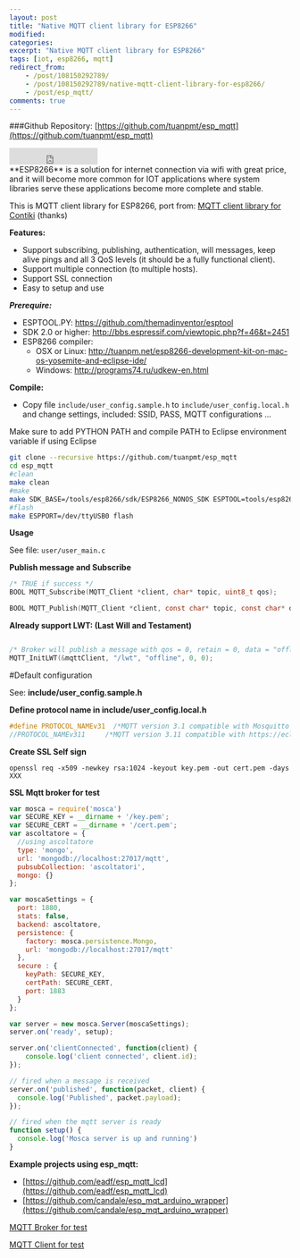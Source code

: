 ```yaml
---
layout: post
title: "Native MQTT client library for ESP8266"
modified:
categories:
excerpt: "Native MQTT client library for ESP8266"
tags: [iot, esp8266, mqtt]
redirect_from:
    - /post/108150292789/
    - /post/108150292789/native-mqtt-client-library-for-esp8266/
    - /post/esp_mqtt/
comments: true
---
```

###Github Repository: [https://github.com/tuanpmt/esp_mqtt](https://github.com/tuanpmt/esp_mqtt)
<iframe src="https://ghbtns.com/github-btn.html?user=tuanpmt&repo=esp_mqtt&type=fork&count=true&size=large" frameborder="0" scrolling="0" width="158px" height="30px"></iframe>
<br/>
**ESP8266** is a solution for internet connection via wifi with great price, and it will become more common for IOT applications where system libraries serve these applications become more complete and stable.


This is MQTT client library for ESP8266, port from: [MQTT client library for Contiki](https://github.com/esar/contiki-mqtt) (thanks)



**Features:**

 * Support subscribing, publishing, authentication, will messages, keep alive pings and all 3 QoS levels (it should be a fully functional client).
 * Support multiple connection (to multiple hosts).
 * Support SSL connection
 * Easy to setup and use

***Prerequire:***

- ESPTOOL.PY: https://github.com/themadinventor/esptool
- SDK 2.0 or higher: http://bbs.espressif.com/viewtopic.php?f=46&t=2451
- ESP8266 compiler: 
    + OSX or Linux: http://tuanpm.net/esp8266-development-kit-on-mac-os-yosemite-and-eclipse-ide/
    + Windows: http://programs74.ru/udkew-en.html 

**Compile:**

- Copy file `include/user_config.sample.h` to `include/user_config.local.h` and change settings, included: SSID, PASS, MQTT configurations ...


Make sure to add PYTHON PATH and compile PATH to Eclipse environment variable if using Eclipse


```bash
git clone --recursive https://github.com/tuanpmt/esp_mqtt
cd esp_mqtt
#clean
make clean
#make
make SDK_BASE=/tools/esp8266/sdk/ESP8266_NONOS_SDK ESPTOOL=tools/esp8266/esptool/esptool.py all
#flash
make ESPPORT=/dev/ttyUSB0 flash
```

**Usage**

See file: `user/user_main.c`


**Publish message and Subscribe**

```c
/* TRUE if success */
BOOL MQTT_Subscribe(MQTT_Client *client, char* topic, uint8_t qos);

BOOL MQTT_Publish(MQTT_Client *client, const char* topic, const char* data, int data_length, int qos, int retain);

```

**Already support LWT: (Last Will and Testament)**

```c

/* Broker will publish a message with qos = 0, retain = 0, data = "offline" to topic "/lwt" if client don't send keepalive packet */
MQTT_InitLWT(&mqttClient, "/lwt", "offline", 0, 0);

```

#Default configuration

See: **include/user_config.sample.h**

**Define protocol name in include/user_config.local.h**

```c
#define PROTOCOL_NAMEv31  /*MQTT version 3.1 compatible with Mosquitto v0.15*/
//PROTOCOL_NAMEv311     /*MQTT version 3.11 compatible with https://eclipse.org/paho/clients/testing/*/
```


**Create SSL Self sign**

```
openssl req -x509 -newkey rsa:1024 -keyout key.pem -out cert.pem -days XXX
```

**SSL Mqtt broker for test**

```javascript
var mosca = require('mosca')
var SECURE_KEY = __dirname + '/key.pem';
var SECURE_CERT = __dirname + '/cert.pem';
var ascoltatore = {
  //using ascoltatore
  type: 'mongo',
  url: 'mongodb://localhost:27017/mqtt',
  pubsubCollection: 'ascoltatori',
  mongo: {}
};

var moscaSettings = {
  port: 1880,
  stats: false,
  backend: ascoltatore,
  persistence: {
    factory: mosca.persistence.Mongo,
    url: 'mongodb://localhost:27017/mqtt'
  },
  secure : {
    keyPath: SECURE_KEY,
    certPath: SECURE_CERT,
    port: 1883
  }
};

var server = new mosca.Server(moscaSettings);
server.on('ready', setup);

server.on('clientConnected', function(client) {
    console.log('client connected', client.id);
});

// fired when a message is received
server.on('published', function(packet, client) {
  console.log('Published', packet.payload);
});

// fired when the mqtt server is ready
function setup() {
  console.log('Mosca server is up and running')
}
```

**Example projects using esp_mqtt:**

- [https://github.com/eadf/esp_mqtt_lcd](https://github.com/eadf/esp_mqtt_lcd)
- [https://github.com/candale/esp_mqt_arduino_wrapper](https://github.com/candale/esp_mqt_arduino_wrapper)

[MQTT Broker for test](https://github.com/mcollina/mosca)

[MQTT Client for test](https://chrome.google.com/webstore/detail/mqttlens/hemojaaeigabkbcookmlgmdigohjobjm?hl=en)

